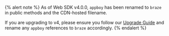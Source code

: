 {% alert note %}
As of Web SDK v4.0.0, `appboy` has been renamed to `braze` in public methods and the CDN-hosted filename. 

If you are upgrading to v4, please ensure you follow our [Upgrade Guide](https://github.com/Appboy/appboy-web-sdk/blob/master/upgrade_guide.md) and rename any `appboy` references to `braze` accordingly.
{% endalert %}
